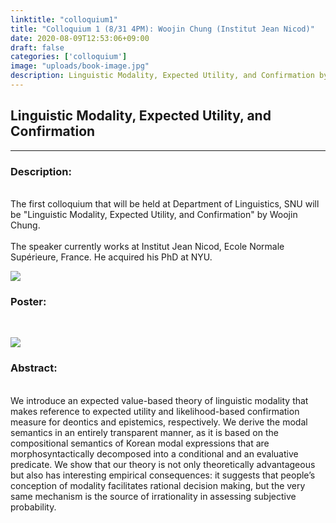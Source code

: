 ```yaml
---
linktitle: "colloquium1"
title: "Colloquium 1 (8/31 4PM): Woojin Chung (Institut Jean Nicod)"
date: 2020-08-09T12:53:06+09:00
draft: false
categories: ['colloquium']
image: "uploads/book-image.jpg"
description: Linguistic Modality, Expected Utility, and Confirmation by Woojin Chung
---
```


## Linguistic Modality, Expected Utility, and Confirmation
***

### Description: 
<br/>
The first colloquium that will be held at Department of Linguistics, SNU will be "Linguistic Modality, Expected Utility, and Confirmation" by Woojin Chung.
<br/><br/>
The speaker currently works at Institut Jean Nicod, Ecole Normale Supérieure, France. He acquired his PhD at NYU.

![ ](/uploads/Woojin_Chung_image.jpeg#floatleft)

### Poster:
<br/>

![ ](/uploads/poster_colloquium1.jpeg#floatleft)

### Abstract: 
<br/>
We introduce an expected value-based theory of linguistic modality that makes reference to expected utility and likelihood-based confirmation measure for deontics and epistemics, respectively. We derive the modal semantics in an entirely transparent manner, as it is based on the compositional semantics of Korean modal expressions that are morphosyntactically decomposed into a conditional and an evaluative predicate. We show that our theory is not only theoretically advantageous but also has interesting empirical consequences: it suggests that people’s conception of modality facilitates rational decision making, but the very same mechanism is the source of irrationality in assessing subjective probability. 
